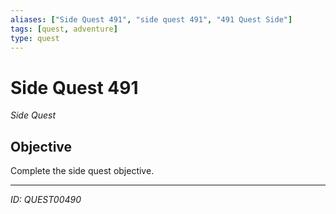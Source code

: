 ```yaml
---
aliases: ["Side Quest 491", "side quest 491", "491 Quest Side"]
tags: [quest, adventure]
type: quest
---
```


# Side Quest 491

*Side Quest*

## Objective
Complete the side quest objective.

---
*ID: QUEST00490*